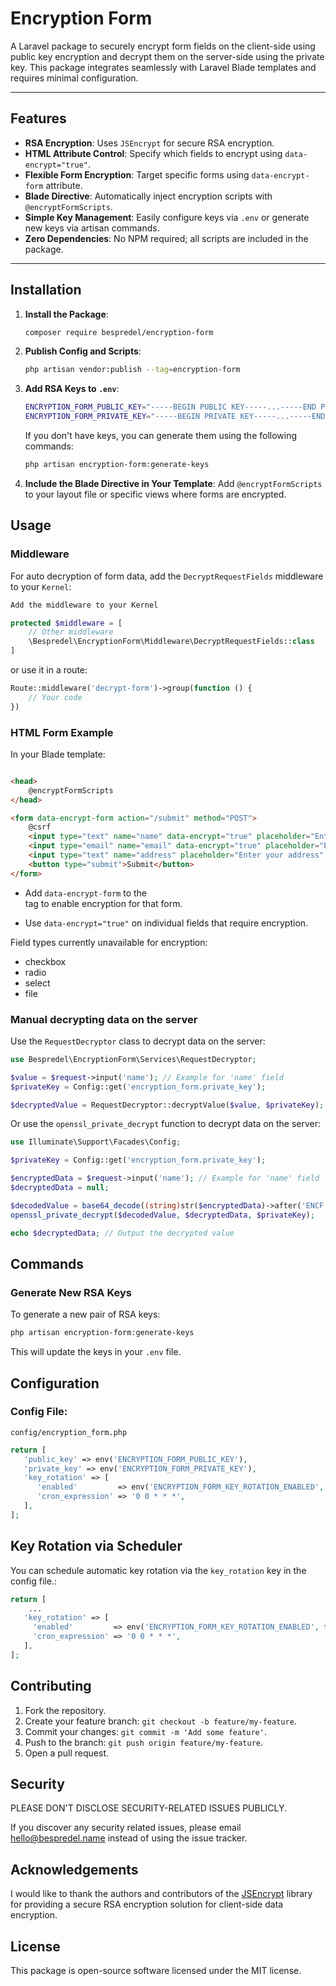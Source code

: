 # Encryption Form

A Laravel package to securely encrypt form fields on the client-side using public key encryption and decrypt them on the server-side using the private
key. This package integrates seamlessly with Laravel Blade templates and requires minimal configuration.

---

## Features

- **RSA Encryption**: Uses `JSEncrypt` for secure RSA encryption.
- **HTML Attribute Control**: Specify which fields to encrypt using `data-encrypt="true"`.
- **Flexible Form Encryption**: Target specific forms using `data-encrypt-form` attribute.
- **Blade Directive**: Automatically inject encryption scripts with `@encryptFormScripts`.
- **Simple Key Management**: Easily configure keys via `.env` or generate new keys via artisan commands.
- **Zero Dependencies**: No NPM required; all scripts are included in the package.

---

## Installation

1. **Install the Package**:
   ```bash
   composer require bespredel/encryption-form
   ```
2. **Publish Config and Scripts**:
   ```bash
   php artisan vendor:publish --tag=encryption-form
   ```
3. **Add RSA Keys to ```.env```**:
   ```bash
   ENCRYPTION_FORM_PUBLIC_KEY="-----BEGIN PUBLIC KEY-----...-----END PUBLIC KEY-----"
   ENCRYPTION_FORM_PRIVATE_KEY="-----BEGIN PRIVATE KEY-----...-----END PRIVATE KEY-----"
   ```

   If you don't have keys, you can generate them using the following commands:
   ```bash
   php artisan encryption-form:generate-keys
   ```

4. **Include the Blade Directive in Your Template**:
   Add `@encryptFormScripts` to your layout file or specific views where forms are encrypted.

## Usage

### Middleware

For auto decryption of form data, add the `DecryptRequestFields` middleware to your `Kernel`:

```php
Add the middleware to your Kernel

protected $middleware = [
    // Other middleware
    \Bespredel\EncryptionForm\Middleware\DecryptRequestFields::class
]
```

or use it in a route:

```php
Route::middleware('decrypt-form')->group(function () {
    // Your code
})
```

### HTML Form Example

In your Blade template:

```html

<head>
    @encryptFormScripts
</head>

<form data-encrypt-form action="/submit" method="POST">
    @csrf
    <input type="text" name="name" data-encrypt="true" placeholder="Enter your name" />
    <input type="email" name="email" data-encrypt="true" placeholder="Enter your email" />
    <input type="text" name="address" placeholder="Enter your address" />
    <button type="submit">Submit</button>
</form>
```

- Add `data-encrypt-form` to the <form> tag to enable encryption for that form.
- Use `data-encrypt="true"` on individual fields that require encryption.

Field types currently unavailable for encryption:

- checkbox
- radio
- select
- file

### Manual decrypting data on the server

Use the `RequestDecryptor` class to decrypt data on the server:

```php
use Bespredel\EncryptionForm\Services\RequestDecryptor;

$value = $request->input('name'); // Example for 'name' field
$privateKey = Config::get('encryption_form.private_key');

$decryptedValue = RequestDecryptor::decryptValue($value, $privateKey);
```

Or use the `openssl_private_decrypt` function to decrypt data on the server:

```php
use Illuminate\Support\Facades\Config;

$privateKey = Config::get('encryption_form.private_key');

$encryptedData = $request->input('name'); // Example for 'name' field
$decryptedData = null;

$decodedValue = base64_decode((string)str($encryptedData)->after('ENCF:'), true);
openssl_private_decrypt($decodedValue, $decryptedData, $privateKey);

echo $decryptedData; // Output the decrypted value
```

## Commands

### Generate New RSA Keys

To generate a new pair of RSA keys:

```bash
php artisan encryption-form:generate-keys
```

This will update the keys in your `.env` file.

## Configuration

### Config File:

```config/encryption_form.php```

```php
return [
   'public_key' => env('ENCRYPTION_FORM_PUBLIC_KEY'),
   'private_key' => env('ENCRYPTION_FORM_PRIVATE_KEY'),
   'key_rotation' => [
      'enabled'         => env('ENCRYPTION_FORM_KEY_ROTATION_ENABLED', false),
      'cron_expression' => '0 0 * * *',
   ],
];
```

## Key Rotation via Scheduler

You can schedule automatic key rotation via the `key_rotation` key in the config file.:

```php
return [
    ...
   'key_rotation' => [
     'enabled'         => env('ENCRYPTION_FORM_KEY_ROTATION_ENABLED', false),
     'cron_expression' => '0 0 * * *',
   ],
];
```

## Contributing

1. Fork the repository.
2. Create your feature branch: `git checkout -b feature/my-feature`.
3. Commit your changes: `git commit -m 'Add some feature'`.
4. Push to the branch: `git push origin feature/my-feature`.
5. Open a pull request.

## Security

PLEASE DON'T DISCLOSE SECURITY-RELATED ISSUES PUBLICLY.

If you discover any security related issues, please email [hello@bespredel.name](hello@bespredel.name) instead of using the issue tracker.

## Acknowledgements

I would like to thank the authors and contributors of the [JSEncrypt](https://github.com/travist/jsencrypt) library for providing a secure RSA encryption solution for client-side data encryption.

## License

This package is open-source software licensed under the MIT license.
